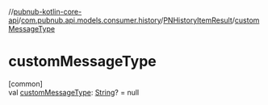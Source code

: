 //[pubnub-kotlin-core-api](../../../index.md)/[com.pubnub.api.models.consumer.history](../index.md)/[PNHistoryItemResult](index.md)/[customMessageType](custom-message-type.md)

# customMessageType

[common]\
val [customMessageType](custom-message-type.md): [String](https://kotlinlang.org/api/latest/jvm/stdlib/kotlin/-string/index.html)? = null
